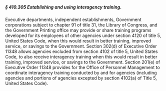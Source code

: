 ##### § 410.305 Establishing and using interagency training. #####

Executive departments, independent establishments, Government corporations subject to chapter 91 of title 31, the Library of Congress, and the Government Printing office may provide or share training programs developed for its employees of other agencies under section 4120 of title 5, United States Code, when this would result in better training, improved service, or savings to the Government. Section 302(d) of Executive Order 11348 allows agencies excluded from section 4102 of title 5, United States Code, to also receive interagency training when this would result in better training, improved service, or savings to the Government. Section 201(e) of Executive Order 11348 provides for the Office of Personnel Management to coordinate interagency training conducted by and for agencies (including agencies and portions of agencies excepted by section 4102(a) of Title 5, United States Code).